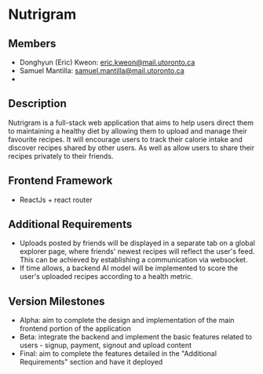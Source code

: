 # Nutrigram

## Members
- Donghyun (Eric) Kweon: eric.kweon@mail.utoronto.ca
- Samuel Mantilla: samuel.mantilla@mail.utoronto.ca
- 

## Description
Nutrigram is a full-stack web application that aims to help users direct them to maintaining a healthy diet by allowing them to upload and manage their favourite recipes. 
It will encourage users to track their calorie intake and discover recipes shared by other users. As well as allow users to share their recipes privately to their friends.

## Frontend Framework
- ReactJs + react router

## Additional Requirements
- Uploads posted by friends will be displayed in a separate tab on a global explorer page, where friends' newest recipes will reflect the user's feed. This can be achieved by establishing a communication via websocket.
- If time allows, a backend AI model will be implemented to score the user's uploaded recipes according to a health metric.

## Version Milestones
- Alpha: aim to complete the design and implementation of the main frontend portion of the application
- Beta: integrate the backend and implement the basic features related to users - signup, payment, signout and upload content
- Final: aim to complete the features detailed in the "Additional Requirements" section and have it deployed
